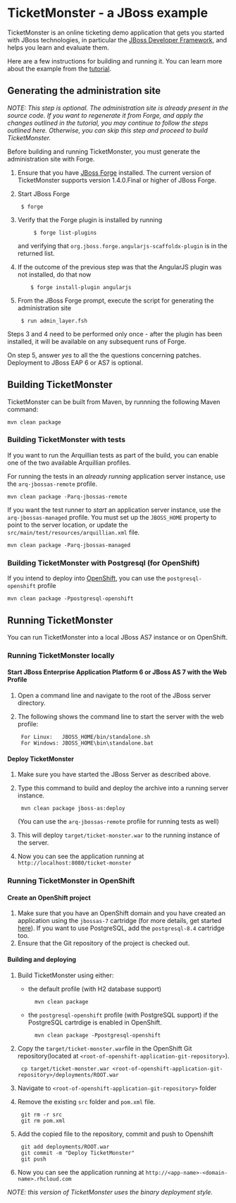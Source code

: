 # TicketMonster - a JBoss example

TicketMonster is an online ticketing demo application that gets you started with JBoss technologies, in particular the [JBoss Developer Framework](http://jboss.org/jdf), and helps you learn and evaluate them.

Here are a few instructions for building and running it. You can learn more about the example from the [tutorial](http://www.jboss.org/jdf/examples/get-started).

## Generating the administration site

_NOTE: This step is optional. The administration site is already present in the source code. If you want to regenerate it from Forge, and apply the changes outlined in the tutorial, you may continue to follow the steps outlined here. Otherwise, you can skip this step and proceed to build TicketMonster._

Before building and running TicketMonster, you must generate the administration site with Forge.

1. Ensure that you have [JBoss Forge](http://jboss.org/forge) installed. The current version of
   TicketMonster supports version 1.4.0.Final or higher of JBoss Forge.

2. Start JBoss Forge

        $ forge

3. Verify that the Forge plugin is installed by running

            $ forge list-plugins

   and verifying that `org.jboss.forge.angularjs-scaffoldx-plugin` is in the returned list.

4.  If the outcome of the previous step was that the AngularJS plugin was not installed, do that now

            $ forge install-plugin angularjs
	
5. From the JBoss Forge prompt, execute the script for generating the administration site
    
	    $ run admin_layer.fsh

Steps 3 and 4 need to be performed only once - after the plugin has been installed, it will be
available on any subsequent runs of Forge.

On step 5, answer _yes_ to all the the questions concerning patches. Deployment to JBoss EAP 6 or AS7 is optional.

## Building TicketMonster

TicketMonster can be built from Maven, by runnning the following Maven command:

    mvn clean package
	
### Building TicketMonster with tests
	
If you want to run the Arquillian tests as part of the build, you can enable one of the two available Arquillian profiles.

For running the tests in an _already running_ application server instance, use the `arq-jbossas-remote` profile.

    mvn clean package -Parq-jbossas-remote

If you want the test runner to _start_ an application server instance, use the `arq-jbossas-managed` profile. You must set up the `JBOSS_HOME` property to point to the server location, or update the `src/main/test/resources/arquillian.xml` file.

    mvn clean package -Parq-jbossas-managed
	
### Building TicketMonster with Postgresql (for OpenShift)

If you intend to deploy into [OpenShift](http://openshift.com), you can use the `postgresql-openshift` profile

    mvn clean package -Ppostgresql-openshift
	
## Running TicketMonster

You can run TicketMonster into a local JBoss AS7 instance or on OpenShift.

### Running TicketMonster locally

#### Start JBoss Enterprise Application Platform 6 or JBoss AS 7 with the Web Profile


1. Open a command line and navigate to the root of the JBoss server directory.
2. The following shows the command line to start the server with the web profile:

        For Linux:   JBOSS_HOME/bin/standalone.sh
        For Windows: JBOSS_HOME\bin\standalone.bat
		
#### Deploy TicketMonster

1. Make sure you have started the JBoss Server as described above.
2. Type this command to build and deploy the archive into a running server instance.

        mvn clean package jboss-as:deploy
	
	(You can use the `arq-jbossas-remote` profile for running tests as well)

3. This will deploy `target/ticket-monster.war` to the running instance of the server.
4. Now you can see the application running at `http://localhost:8080/ticket-monster`

### Running TicketMonster in OpenShift

#### Create an OpenShift project

1. Make sure that you have an OpenShift domain and you have created an application using the `jbossas-7` cartridge (for more details, get started [here](https://openshift.redhat.com/app/getting_started)). If you want to use PostgreSQL, add the `postgresql-8.4` cartridge too.
2. Ensure that the Git repository of the project is checked out.

#### Building and deploying

1. Build TicketMonster using either: 
    * the default profile (with H2 database support)
    
            mvn clean package	
    * the `postgresql-openshift` profile (with PostgreSQL support) if the PostgreSQL cartrdige is enabled in OpenShift.
            
            mvn clean package -Ppostgresql-openshift
			
2. Copy the `target/ticket-monster.war`file in the OpenShift Git repository(located at `<root-of-openshift-application-git-repository>`).

	    cp target/ticket-monster.war <root-of-openshift-application-git-repository>/deployments/ROOT.war

3. Navigate to `<root-of-openshift-application-git-repository>` folder
4. Remove the existing `src` folder and `pom.xml` file. 

        git rm -r src
		git rm pom.xml

5. Add the copied file to the repository, commit and push to Openshift
        
		git add deployments/ROOT.war
		git commit -m "Deploy TicketMonster"
		git push

6. Now you can see the application running at `http://<app-name>-<domain-name>.rhcloud.com`

_NOTE: this version of TicketMonster uses the *binary* deployment style._ 




	
 



